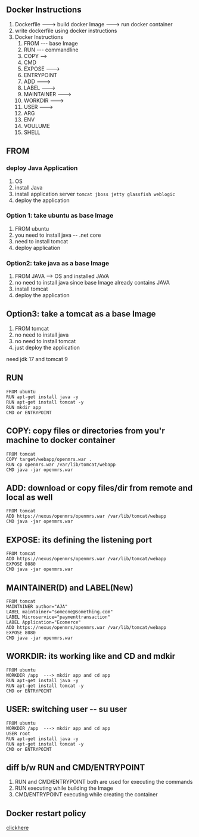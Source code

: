 ## Docker Instructions
1. Dockerfile ---> build docker Image ---> run docker container 
2. write dockerfile using docker instructions
3. Docker Instructions
    1. FROM --- base Image
    2. RUN --- commandline 
    3. COPY  -->
    4. CMD  
    5. EXPOSE  --->
    6. ENTRYPOINT 
    7. ADD   ---> 
    8. LABEL   ---> 
    9. MAINTAINER  ---> 
    10. WORKDIR  ---> 
    11. USER  --->
    12. ARG
    13. ENV
    14. VOULUME
    15. SHELL  

## FROM 
### deploy Java Application
1. OS 
2. install Java
3. install application server ```tomcat jboss jetty glassfish weblogic``` 
4. deploy the application 
   
### Option 1: take ubuntu as base Image
1. FROM ubuntu
2. you need to install java -- .net core 
3. need to install tomcat
4. deploy application 

### Option2: take java as a base Image
1. FROM JAVA --> OS and installed JAVA
2. no need to install java since base Image already contains JAVA 
3. install tomcat 
4. deploy the application 

## Option3: take a tomcat as a base Image
1. FROM tomcat
2. no need to install java
3. no need to install tomcat
4. just deploy the application 


need jdk 17 and tomcat 9

## RUN 
```
FROM ubuntu
RUN apt-get install java -y
RUN apt-get install tomcat -y
RUN mkdir app
CMD or ENTRYPOINT 
```
## COPY: copy files or directories from you'r machine to docker container
```
FROM tomcat
COPY target/webapp/openmrs.war .
RUN cp openmrs.war /var/lib/tomcat/webapp
CMD java -jar openmrs.war
```



## ADD: download or copy files/dir from remote and local as well 
```
FROM tomcat
ADD https://nexus/openmrs/openmrs.war /var/lib/tomcat/webapp
CMD java -jar openmrs.war
```
## EXPOSE: its defining the listening port
```
FROM tomcat
ADD https://nexus/openmrs/openmrs.war /var/lib/tomcat/webapp
EXPOSE 8080
CMD java -jar openmrs.war
```

## MAINTAINER(D) and LABEL(New)

```
FROM tomcat
MAINTAINER author="AJA"
LABEL maintainer="someone@something.com"
LABEL Microservice="paymenttransaction"
LABEL Application="Ecomerce"
ADD https://nexus/openmrs/openmrs.war /var/lib/tomcat/webapp
EXPOSE 8080
CMD java -jar openmrs.war
```

## WORKDIR: its working like and CD and mdkir

```
FROM ubuntu
WORKDIR /app  ---> mkdir app and cd app
RUN apt-get install java -y
RUN apt-get install tomcat -y
CMD or ENTRYPOINT 
```

## USER: switching user -- su user 
```
FROM ubuntu
WORKDIR /app  ---> mkdir app and cd app
USER root
RUN apt-get install java -y
RUN apt-get install tomcat -y
CMD or ENTRYPOINT 
```

## diff b/w RUN and CMD/ENTRYPOINT
1. RUN and CMD/ENTRYPOINT both are used for executing the commands
2. RUN executing while building the Image
3. CMD/ENTRYPOINT executing while creating the container 

## Docker restart policy 
[clickhere](https://docs.docker.com/config/containers/start-containers-automatically/)

